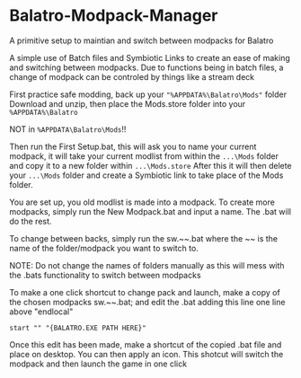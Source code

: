 # Balatro-Modpack-Manager
A primitive setup to maintian and switch between modpacks for Balatro

A simple use of Batch files and Symbiotic Links to create an ease of making and switching between modpacks.
Due to functions being in batch files, a change of modpack can be controled by things like a stream deck

First practice safe modding, back up your `"%APPDATA%\Balatro\Mods"` folder
Download and unzip, then place the Mods.store folder into your `%APPDATA%\Balatro`

NOT in `%APPDATA\Balatro\Mods`!!

Then run the First Setup.bat, this will ask you to name your current modpack, it will take your current modlist from within the `...\Mods` folder and copy it to a new folder within `...\Mods.store`
After this it will then delete your `...\Mods` folder and create a Symbiotic link to take place of the Mods folder.

You are set up, you old modlist is made into a modpack. To create more modpacks, simply run the New Modpack.bat and input a name. The .bat will do the rest.

To change between backs, simply run the sw.~~.bat where the ~~ is the name of the folder/modpack you want to switch to.

NOTE: Do not change the names of folders manually as this will mess with the .bats functionality to switch between modpacks


To make a one click shortcut to change pack and launch, make a copy of the chosen modpacks sw.~~.bat; and edit the .bat adding this line one line above "endlocal"

`start "" "{BALATRO.EXE PATH HERE}"`

Once this edit has been made, make a shortcut of the copied .bat file and place on desktop. You can then apply an icon. This shotcut will switch the modpack and then launch the game in one click
